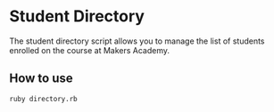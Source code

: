 Student Directory
=================
The student directory script allows you to manage the list of students enrolled on the course at Makers Academy.

How to use
----------

``` shell
ruby directory.rb
```